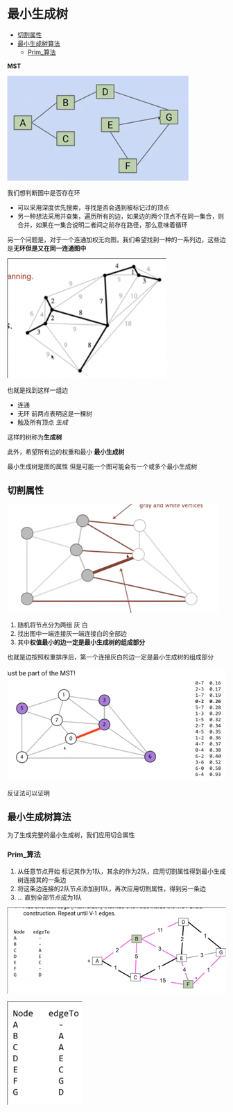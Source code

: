 # 最小生成树
 
* [切割属性](#切割属性)
* [最小生成树算法](#最小生成树算法)
  * [Prim_算法](#Prim_算法)

**MST**

![](img/c23e6887.png)

我们想判断图中是否存在环

* 可以采用深度优先搜索，寻找是否会遇到被标记过的顶点
* 另一种想法采用并查集，遍历所有的边，如果边的两个顶点不在同一集合，则合并，如果在一集合说明二者间之前存在路径，那么意味着循环

另一个问题是，对于一个连通加权无向图，我们希望找到一种的一系列边，这些边是**无环但是又在同一连通图中**

![](img/89f69de7.png)

也就是找到这样一组边

* 连通
* 无环 前两点表明这是一棵树
* 触及所有顶点 *生成*

这样的树称为**生成树**

此外，希望所有边的权重和最小 **最小生成树**

最小生成树是图的属性 但是可能一个图可能会有一个或多个最小生成树

## 切割属性

![](img/177ef8a4.png)

1. 随机将节点分为两组 灰 白
2. 找出图中一端连接灰一端连接白的全部边
3. 其中**权值最小的边一定是最小生成树的组成部分**

也就是边按照权重排序后，第一个连接灰白的边一定是最小生成树的组成部分

![](img/9e955c1d.png)

反证法可以证明

## 最小生成树算法

为了生成完整的最小生成树，我们应用切合属性

### Prim_算法

1. 从任意节点开始 标记其作为1队，其余的作为2队，应用切割属性得到最小生成树连接其的一条边
2. 将这条边连接的2队节点添加到1队，再次应用切割属性，得到另一条边
3. ... 直到全部节点成为1队

![](img/3a0c7f05.png)

![](img/95c897ec.png)
